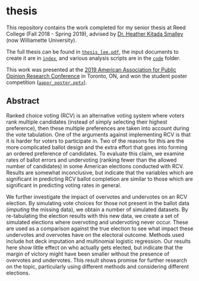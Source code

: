 # thesis

This repository contains the work completed for my senior thesis at Reed College (Fall 2018 - Spring 2019), advised by [Dr. Heather Kitada Smalley](https://willamette.edu/cla/math/faculty/smalley/index.html) (now Williamette University).

The full thesis can be found in [`thesis_lee.pdf`](thesis_lee.pdf), the input documents to create it are in [`index`](index/), and various analysis scripts are in the [`code`](code/) folder.

This work was presented at the [2019 American Association for Public Opinion Research Conference](https://www.aapor.org/Conference-Events/Recent-Conferences.aspx) in Toronto, ON, and won the student poster competition ([`aapor_poster.pptx`](aapor_poster.pptx)).

## Abstract

Ranked choice voting (RCV) is an alternative voting system where voters rank multiple candidates (instead of simply selecting their highest preference), then these multiple preferences are taken into account during the vote tabulation. One of the arguments against implementing RCV is that it is harder for voters to participate in. Two of the reasons for this are the more complicated ballot design and the extra effort that goes into forming an ordered preference of candidates. To evaluate this claim, we examine rates of ballot errors and undervoting (ranking fewer than the allowed number of candidates) in some American elections conducted with RCV. Results are somewhat inconclusive, but indicate that the variables which are significant in predicting RCV ballot completion are similar to those which are significant in predicting voting rates in general.

We further investigate the impact of overvotes and undervotes on an RCV election. By simulating vote choices for those not present in the ballot data (*imputing* the missing data), we obtain a number of simulated datasets. By re-tabulating the election results with this new data, we create a set of simulated elections where overvoting and undervoting never occur. These are used as a comparison against the true election to see what impact these undervotes and overvotes have on the electoral outcome. Methods used include hot deck imputation and multinomial logistic regression. Our results here show little effect on who actually gets elected, but indicate that the margin of victory might have been smaller without the presence of overvotes and undervotes. This result shows promise for further research on the topic, particularly using different methods and considering different elections.

